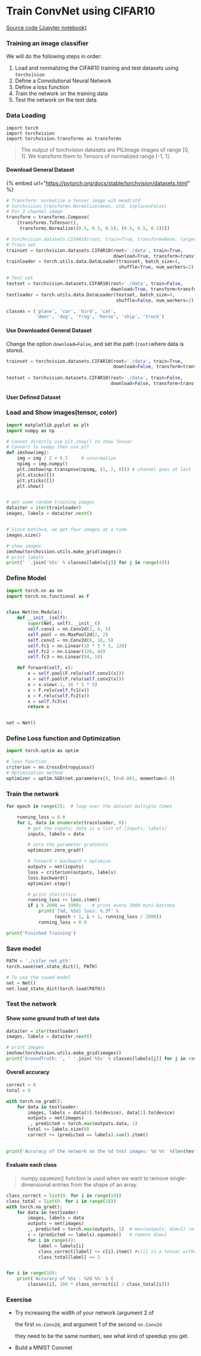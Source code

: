 # Train ConvNet using CIFAR10

[Source code \(Jupyter notebook\)](https://github.com/ykkimhgu/gitbook_docs/blob/master/deep-learning-framework/pytorch/neural_networks_tutorial_ykk.ipynb)

### Training an image classifier <a id="Training-an-image-classifier"></a>

We will do the following steps in order:

1. Load and normalizing the CIFAR10 training and test datasets using `torchvision`
2. Define a Convolutional Neural Network
3. Define a loss function
4. Train the network on the training data
5. Test the network on the test data



### Data Loading

```text
import torch
import torchvision
import torchvision.transforms as transforms
```

> The output of torchvision datasets are PILImage images of range \[0, 1\]. We transform them to Tensors of normalized range \[-1, 1\].

#### Download General Dataset

{% embed url="https://pytorch.org/docs/stable/torchvision/datasets.html" %}

```python
# Transform: normalize a tensor image wih mead/std
# torchvision.transforms.Normalize(mean, std, inplace=False)
# For 3 channel image
transform = transforms.Compose(
    [transforms.ToTensor(),
     transforms.Normalize((0.5, 0.5, 0.5), (0.5, 0.5, 0.5))])

# torchvision.datasets.CIFAR10(root, train=True, transform=None, target_transform=None, download=False)
# Train set
trainset = torchvision.datasets.CIFAR10(root='./data', train=True,
                                        download=True, transform=transform)
trainloader = torch.utils.data.DataLoader(trainset, batch_size=4,
                                          shuffle=True, num_workers=2)

# Test set
testset = torchvision.datasets.CIFAR10(root='./data', train=False,
                                       download=True, transform=transform)
testloader = torch.utils.data.DataLoader(testset, batch_size=4,
                                         shuffle=False, num_workers=2)

classes = ('plane', 'car', 'bird', 'cat',
           'deer', 'dog', 'frog', 'horse', 'ship', 'truck')
```

#### Use Downloaded General Dataset

Change the option `download=False`,  and set the  path \(`root)`where data is stored.

```python
trainset = torchvision.datasets.CIFAR10(root='./data', train=True,
                                        download=False, transform=transform)
                                        
testset = torchvision.datasets.CIFAR10(root='./data', train=False,
                                       download=False, transform=transform)
```

#### User Defined Dataset

### Load and Show images\(tensor, color\)

```python
import matplotlib.pyplot as plt
import numpy as np

# Cannot directly use plt.show() to show Tensor
# Convert to numpy then use plt
def imshow(img):
    img = img / 2 + 0.5     # unnormalize
    npimg = img.numpy()
    plt.imshow(np.transpose(npimg, (1, 2, 0))) # channel goes at last
    plt.xticks([])
    plt.yticks([])
    plt.show()


# get some random training images
dataiter = iter(trainloader)
images, labels = dataiter.next()


# Since batch=4, we get four images at a time
images.size()

# show images
imshow(torchvision.utils.make_grid(images))
# print labels
print(' '.join('%5s' % classes[labels[j]] for j in range(4)))
```

### Define Model

```python
import torch.nn as nn
import torch.nn.functional as F


class Net(nn.Module):
    def __init__(self):
        super(Net, self).__init__()
        self.conv1 = nn.Conv2d(3, 6, 5)
        self.pool = nn.MaxPool2d(2, 2)
        self.conv2 = nn.Conv2d(6, 16, 5)
        self.fc1 = nn.Linear(16 * 5 * 5, 120)
        self.fc2 = nn.Linear(120, 84)
        self.fc3 = nn.Linear(84, 10)

    def forward(self, x):
        x = self.pool(F.relu(self.conv1(x)))
        x = self.pool(F.relu(self.conv2(x)))
        x = x.view(-1, 16 * 5 * 5)
        x = F.relu(self.fc1(x))
        x = F.relu(self.fc2(x))
        x = self.fc3(x)
        return x


net = Net()
```

### Define Loss function and Optimization

```python
import torch.optim as optim

# loss function
criterion = nn.CrossEntropyLoss()
# Optimization method
optimizer = optim.SGD(net.parameters(), lr=0.001, momentum=0.9)
```

### Train the network

```python
for epoch in range(2):  # loop over the dataset multiple times

    running_loss = 0.0
    for i, data in enumerate(trainloader, 0):
        # get the inputs; data is a list of [inputs, labels]
        inputs, labels = data

        # zero the parameter gradients
        optimizer.zero_grad()

        # forward + backward + optimize
        outputs = net(inputs)
        loss = criterion(outputs, labels)
        loss.backward()
        optimizer.step()

        # print statistics
        running_loss += loss.item()
        if i % 2000 == 1999:    # print every 2000 mini-batches
            print('[%d, %5d] loss: %.3f' %
                  (epoch + 1, i + 1, running_loss / 2000))
            running_loss = 0.0

print('Finished Training')
```

### Save model

```python
PATH = './cifar_net.pth'
torch.save(net.state_dict(), PATH)

# To use the saved model
net = Net()
net.load_state_dict(torch.load(PATH))
```

### Test the network

#### Show some ground truth of test data

```python
dataiter = iter(testloader)
images, labels = dataiter.next()

# print images
imshow(torchvision.utils.make_grid(images))
print('GroundTruth: ', ' '.join('%5s' % classes[labels[j]] for j in range(4)))
```

#### Overall accuracy

```python
correct = 0
total = 0

with torch.no_grad():
    for data in testloader:        
        images, labels = data[0].to(device), data[1].to(device)
        outputs = net(images)
        _, predicted = torch.max(outputs.data, 1)
        total += labels.size(0)
        correct += (predicted == labels).sum().item()

        
print('Accuracy of the network on the %d test images: %d %%' %(len(testloader.dataset), 100 * correct / total))
```

#### Evaluate each class

> numpy.squeeze\(\) function is used when we want to remove single-dimensional entries from the shape of an array.

```python
class_correct = list(0. for i in range(10))
class_total = list(0. for i in range(10))
with torch.no_grad():
    for data in testloader:
        images, labels = data
        outputs = net(images)
        _, predicted = torch.max(outputs, 1)  # max(outputs, dim=1) returns (values, indices)
        c = (predicted == labels).squeeze()   # remove dim=1
        for i in range(4):
            label = labels[i]
            class_correct[label] += c[i].item() #c[i] is a tensor either true or false
            class_total[label] += 1


for i in range(10):
    print('Accuracy of %5s : %2d %%' % (
        classes[i], 100 * class_correct[i] / class_total[i]))
```



### Exercise

* Try increasing the width of your network \(argument 2 of

  the first `nn.Conv2d`, and argument 1 of the second `nn.Conv2d` 

  they need to be the same number\), see what kind of speedup you get.

* Build a MNIST Convnet


